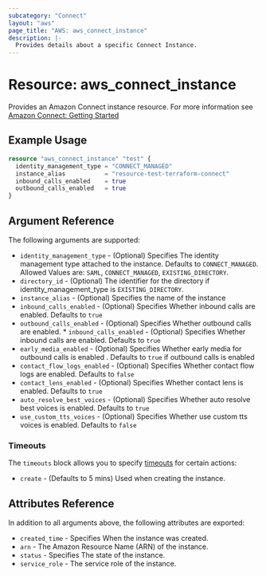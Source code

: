 ```yaml
---
subcategory: "Connect"
layout: "aws"
page_title: "AWS: aws_connect_instance"
description: |-
  Provides details about a specific Connect Instance.
---
```


# Resource: aws_connect_instance

Provides an Amazon Connect instance resource. For more information see
[Amazon Connect: Getting Started](https://docs.aws.amazon.com/connect/latest/adminguide/amazon-connect-get-started.html)

## Example Usage

```terraform
resource "aws_connect_instance" "test" {
  identity_management_type = "CONNECT_MANAGED"
  instance_alias           = "resource-test-terraform-connect"
  inbound_calls_enabled    = true
  outbound_calls_enabled   = true
}
```

## Argument Reference


The following arguments are supported:

* `identity_management_type` - (Optional) Specifies The identity management type attached to the instance. Defaults to `CONNECT_MANAGED`. Allowed Values are: `SAML`, `CONNECT_MANAGED`, `EXISTING_DIRECTORY`.
* `directory_id` - (Optional) The identifier for the directory if identity_management_type is `EXISTING_DIRECTORY`.
* `instance_alias` - (Optional) Specifies the name of the instance
* `inbound_calls_enabled` - (Optional) Specifies Whether inbound calls are enabled. Defaults to `true`
* `outbound_calls_enabled` -  (Optional) Specifies Whether outbound calls are enabled. * `inbound_calls_enabled` - (Optional) Specifies Whether inbound calls are enabled. Defaults to `true`
* `early_media_enabled` - (Optional) Specifies Whether early media for outbound calls is enabled . Defaults to `true` if outbound calls is enabled
* `contact_flow_logs_enabled` - (Optional) Specifies Whether contact flow logs are enabled. Defaults to `false`
* `contact_lens_enabled` - (Optional) Specifies Whether contact lens is enabled. Defaults to `true`
* `auto_resolve_best_voices` - (Optional) Specifies Whether auto resolve best voices is enabled. Defaults to `true`
* `use_custom_tts_voices` - (Optional) Specifies Whether use custom tts voices is enabled. Defaults to `false`

### Timeouts

The `timeouts` block allows you to specify [timeouts](https://www.terraform.io/docs/configuration/resources.html#timeouts) for certain actions:

* `create` - (Defaults to 5 mins) Used when creating the instance.

## Attributes Reference

In addition to all arguments above, the following attributes are exported:

* `created_time` - Specifies When the instance was created.
* `arn` - The Amazon Resource Name (ARN) of the instance.
* `status` - Specifies The state of the instance.
* `service_role` - The service role of the instance.
